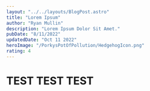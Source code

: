```yaml
---
layout: "../../layouts/BlogPost.astro"
title: "Lorem Ipsum"
author: "Ryan Mullin"
description: "Lorem Ipsum Dolor Sit Amet."
pubDate: "8/11/2022"
updatedDate: "Oct 11 2022"
heroImage: "/PorkysPotOfPollution/HedgehogIcon.png"
rating: 4
---
```


# TEST TEST TEST